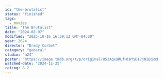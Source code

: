 ```yaml
---
id: "the-brutalist"
status: "finished"
tags:
  - movies
title: "The Brutalist"
date: "2024-02-07"
modified: "2025-10-16 16:39:12 GMT-04:00"
year: 2024
director: "Brady Corbet"
category: "general"
studio: "a24"
poster: "https://image.tmdb.org/t/p/original/853AqxQRLfHC8YSDI7jNiDqRcKo.jpg"
watched-date: "2024-11-25"
rating: 8.2
---
```

